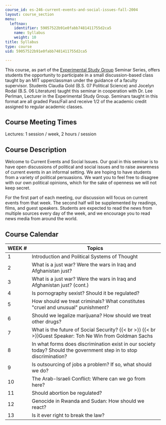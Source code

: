 ```yaml
---
course_id: es-246-current-events-and-social-issues-fall-2004
layout: course_section
menu:
  leftnav:
    identifier: 59057522b91e0fabb7481411755d2ca5
    name: Syllabus
    weight: 10
title: Syllabus
type: course
uid: 59057522b91e0fabb7481411755d2ca5

---
```


This course, as part of the [Experimental Study Group](http://esg.mit.edu/) Seminar Series, offers students the opportunity to participate in a small discussion-based class taught by an MIT upperclassman under the guidance of a faculty supervisor. Students Claudia Gold (B.S. 07 Political Science) and Jocelyn Rodal (B.S. 06 Literature) taught this seminar in cooperation with Dr. Lee Perlman, Lecturer in the Experimental Study Group. Seminars taught in this format are all graded Pass/Fail and receive 1/2 of the academic credit assigned to regular academic classes.

Course Meeting Times
--------------------

Lectures: 1 session / week, 2 hours / session

Course Description
------------------

Welcome to Current Events and Social Issues. Our goal in this seminar is to have open discussions of political and social issues and to raise awareness of current events in an informal setting. We are hoping to have students from a variety of political persuasions. We want you to feel free to disagree with our own political opinions, which for the sake of openness we will not keep secret.

For the first part of each meeting, our discussion will focus on current events from that week. The second half will be supplemented by readings, films, and guest speakers. Students are expected to read the news from multiple sources every day of the week, and we encourage you to read news media from around the world.

Course Calendar
---------------

| WEEK # | Topics |
| --- | --- |
| 1 | Introduction and Political Systems of Thought |
| 2 | What is a just war? Were the wars in Iraq and Afghanistan just? |
| 3 | What is a just war? Were the wars in Iraq and Afghanistan just? (cont.) |
| 4 | Is pornography sexist? Should it be regulated? |
| 5 | How should we treat criminals? What constitutes "cruel and unusual" punishment? |
| 6 | Should we legalize marijuana? How should we treat other drugs? |
| 7 | What is the future of Social Security?  {{< br >}}  {{< br >}}Guest Speaker: Toh Ne Win from Goldman Sachs |
| 8 | In what forms does discrimination exist in our society today? Should the government step in to stop discrimination? |
| 9 | Is outsourcing of jobs a problem? If so, what should we do? |
| 10 | The Arab-Israeli Conflict: Where can we go from here? |
| 11 | Should abortion be regulated? |
| 12 | Genocide in Rwanda and Sudan: How should we react? |
| 13 | Is it ever right to break the law?